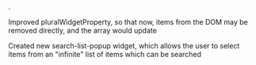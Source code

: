 .

Improved pluralWidgetProperty, so that now, items from the DOM may be removed directly, and the array would update

Created new search-list-popup widget, which allows the user to select items from an "infinite" list of items which can be searched